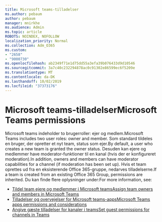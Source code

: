 ```yaml
---
title: Microsoft teams-tilladelser
ms.author: pebaum
author: pebaum
manager: mnirkhe
ms.audience: Admin
ms.topic: article
ROBOTS: NOINDEX, NOFOLLOW
localization_priority: Normal
ms.collection: Adm_O365
ms.custom:
- "2658"
- "9000730"
ms.openlocfilehash: ab2349f71e1d75dd55a3efa39b076433d9d10546
ms.sourcegitcommit: 3a7c40c232294878ac0c91302e86599ec6f5209e
ms.translationtype: MT
ms.contentlocale: da-DK
ms.lasthandoff: 10/02/2019
ms.locfileid: "37373176"
---
```

# <a name="microsoft-teams-permissions"></a><span data-ttu-id="00996-102">Microsoft teams-tilladelser</span><span class="sxs-lookup"><span data-stu-id="00996-102">Microsoft Teams permissions</span></span>

<span data-ttu-id="00996-103">Microsoft teams indeholder to brugerroller: ejer og medlem.</span><span class="sxs-lookup"><span data-stu-id="00996-103">Microsoft Teams includes two user roles: owner and member.</span></span> <span data-ttu-id="00996-104">Som standard tildeles en bruger, der opretter et nyt team, status som ejer.</span><span class="sxs-lookup"><span data-stu-id="00996-104">By default, a user who creates a new team is granted the owner status.</span></span> <span data-ttu-id="00996-105">Desuden kan ejere og medlemmer have moderator-funktioner til en kanal (hvis der er konfigureret moderation).</span><span class="sxs-lookup"><span data-stu-id="00996-105">In addition, owners and members can have moderator capabilities for a channel (if moderation has been set up).</span></span> <span data-ttu-id="00996-106">Hvis et team oprettes ud fra en eksisterende Office 365-gruppe, nedarves tilladelserne.</span><span class="sxs-lookup"><span data-stu-id="00996-106">If a team is created from an existing Office 365 Group, permissions are inherited.</span></span> <span data-ttu-id="00996-107">Du kan finde flere oplysninger under:</span><span class="sxs-lookup"><span data-stu-id="00996-107">For more information, see:</span></span>

- [<span data-ttu-id="00996-108">Tildel team ejere og medlemmer i Microsoft teams</span><span class="sxs-lookup"><span data-stu-id="00996-108">Assign team owners and members in Microsoft Teams</span></span>](https://docs.microsoft.com/microsoftteams/assign-roles-permissions)
- [<span data-ttu-id="00996-109">Tilladelser og overvejelser for Microsoft teams-apps</span><span class="sxs-lookup"><span data-stu-id="00996-109">Microsoft Teams apps permissions and considerations</span></span>](https://docs.microsoft.com/microsoftteams/app-permissions)
- [<span data-ttu-id="00996-110">Angive gæste tilladelser for kanaler i teams</span><span class="sxs-lookup"><span data-stu-id="00996-110">Set guest permissions for channels in Teams</span></span>](https://support.office.com/article/4756c468-2746-4bfd-a582-736d55fcc169)